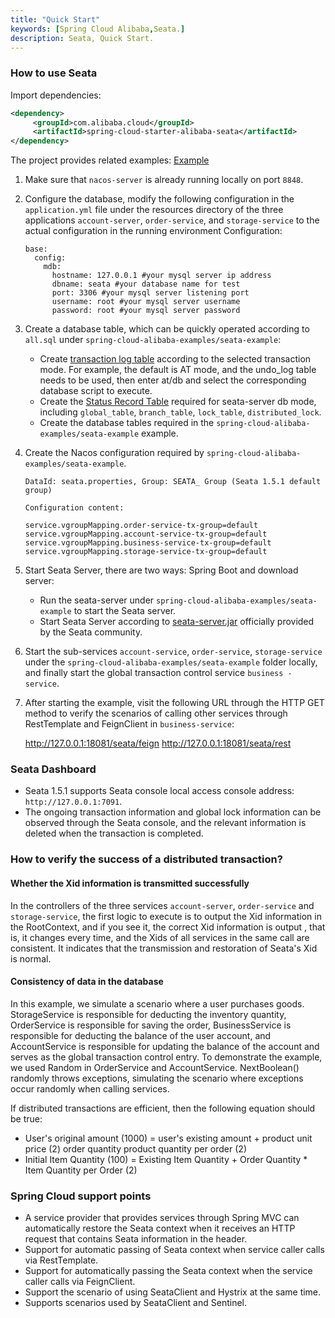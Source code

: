 ```yaml
---
title: "Quick Start"
keywords: [Spring Cloud Alibaba,Seata.]
description: Seata, Quick Start.
---
```


### How to use Seata

Import dependencies:

```xml
<dependency>
     <groupId>com.alibaba.cloud</groupId>
     <artifactId>spring-cloud-starter-alibaba-seata</artifactId>
</dependency>
```

The project provides related examples: [Example](https://github.com/alibaba/spring-cloud-alibaba/tree/2.2.x/spring-cloud-alibaba-examples/seata-example)

1. Make sure that `nacos-server` is already running locally on port `8848`.
2. Configure the database, modify the following configuration in the `application.yml` file under the resources directory of the three applications `account-server`, `order-service`, and `storage-service` to the actual configuration in the running environment Configuration:

   ```properties
   base:
     config:
       mdb:
         hostname: 127.0.0.1 #your mysql server ip address
         dbname: seata #your database name for test
         port: 3306 #your mysql server listening port
         username: root #your mysql server username
         password: root #your mysql server password
   ```

3. Create a database table, which can be quickly operated according to `all.sql` under `spring-cloud-alibaba-examples/seata-example`:

     - Create [transaction log table](https://github.com/seata/seata/tree/develop/script/client) according to the selected transaction mode. For example, the default is AT mode, and the undo_log table needs to be used, then enter at/db and select the corresponding database script to execute.
     - Create the [Status Record Table](https://github.com/seata/seata/tree/develop/script/server/db) required for seata-server db mode, including `global_table`, `branch_table`, `lock_table`, `distributed_lock`.
     - Create the database tables required in the `spring-cloud-alibaba-examples/seata-example` example.

4. Create the Nacos configuration required by `spring-cloud-alibaba-examples/seata-example`.

   ```properties
   DataId: seata.properties, Group: SEATA_ Group (Seata 1.5.1 default group)

   Configuration content:

   service.vgroupMapping.order-service-tx-group=default
   service.vgroupMapping.account-service-tx-group=default
   service.vgroupMapping.business-service-tx-group=default
   service.vgroupMapping.storage-service-tx-group=default
   ```

5. Start Seata Server, there are two ways: Spring Boot and download server:

    - Run the seata-server under `spring-cloud-alibaba-examples/seata-example` to start the Seata server.
    - Start Seata Server according to [seata-server.jar](https://seata.io/zh-cn/docs/ops/deploy-guide-beginner.html) officially provided by the Seata community.

6. Start the sub-services `account-service`, `order-service`, `storage-service` under the `spring-cloud-alibaba-examples/seata-example` folder locally, and finally start the global transaction control service `business -service`.

7. After starting the example, visit the following URL through the HTTP GET method to verify the scenarios of calling other services through RestTemplate and FeignClient in `business-service`:

    http://127.0.0.1:18081/seata/feign
    http://127.0.0.1:18081/seata/rest

### Seata Dashboard

- Seata 1.5.1 supports Seata console local access console address: `http://127.0.0.1:7091`.
- The ongoing transaction information and global lock information can be observed through the Seata console, and the relevant information is deleted when the transaction is completed.


### How to verify the success of a distributed transaction?
#### Whether the Xid information is transmitted successfully

In the controllers of the three services `account-server`, `order-service` and `storage-service`, the first logic to execute is to output the Xid information in the RootContext, and if you see it, the correct Xid information is output , that is, it changes every time, and the Xids of all services in the same call are consistent. It indicates that the transmission and restoration of Seata's Xid is normal.

#### Consistency of data in the database

In this example, we simulate a scenario where a user purchases goods. StorageService is responsible for deducting the inventory quantity, OrderService is responsible for saving the order, BusinessService is responsible for deducting the balance of the user account, and AccountService is responsible for updating the balance of the account and serves as the global transaction control entry.
To demonstrate the example, we used Random in OrderService and AccountService. NextBoolean() randomly throws exceptions, simulating the scenario where exceptions occur randomly when calling services.

If distributed transactions are efficient, then the following equation should be true:
- User's original amount (1000) = user's existing amount + product unit price (2) order quantity product quantity per order (2)
- Initial Item Quantity (100) = Existing Item Quantity + Order Quantity * Item Quantity per Order (2)

### Spring Cloud support points
- A service provider that provides services through Spring MVC can automatically restore the Seata context when it receives an HTTP request that contains Seata information in the header.
- Support for automatic passing of Seata context when service caller calls via RestTemplate.
- Support for automatically passing the Seata context when the service caller calls via FeignClient.
- Support the scenario of using SeataClient and Hystrix at the same time.
- Supports scenarios used by SeataClient and Sentinel.